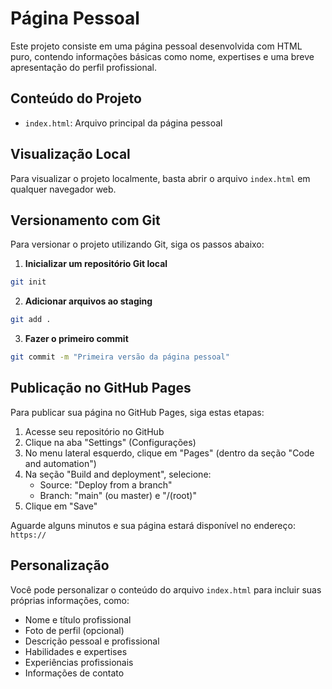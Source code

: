 # Página Pessoal

Este projeto consiste em uma página pessoal desenvolvida com HTML puro, contendo informações básicas como nome, expertises e uma breve apresentação do perfil profissional.

## Conteúdo do Projeto

- `index.html`: Arquivo principal da página pessoal

## Visualização Local

Para visualizar o projeto localmente, basta abrir o arquivo `index.html` em qualquer navegador web.

## Versionamento com Git

Para versionar o projeto utilizando Git, siga os passos abaixo:

1. **Inicializar um repositório Git local**

```bash
git init
```

2. **Adicionar arquivos ao staging**

```bash
git add .
```

3. **Fazer o primeiro commit**

```bash
git commit -m "Primeira versão da página pessoal"
```

## Publicação no GitHub Pages

Para publicar sua página no GitHub Pages, siga estas etapas:

1. Acesse seu repositório no GitHub
2. Clique na aba "Settings" (Configurações)
3. No menu lateral esquerdo, clique em "Pages" (dentro da seção "Code and automation")
4. Na seção "Build and deployment", selecione:
   - Source: "Deploy from a branch"
   - Branch: "main" (ou master) e "/(root)"
5. Clique em "Save"

Aguarde alguns minutos e sua página estará disponível no endereço:
`https://`

## Personalização

Você pode personalizar o conteúdo do arquivo `index.html` para incluir suas próprias informações, como:

- Nome e título profissional
- Foto de perfil (opcional)
- Descrição pessoal e profissional
- Habilidades e expertises
- Experiências profissionais
- Informações de contato

